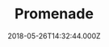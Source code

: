 ---
date: 2018-05-26T14:32:44.000Z
title: Promenade
latitude: 54.071919515133466
longitude: -2.875273999161146
category: checkin
---